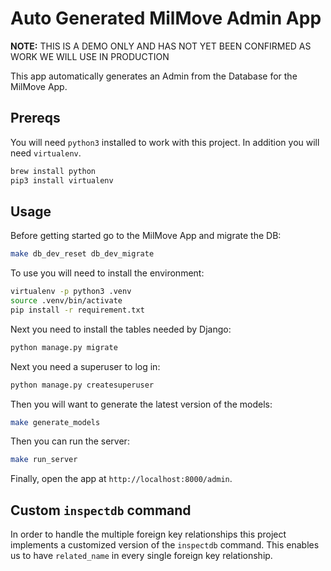 # Auto Generated MilMove Admin App

**NOTE:** THIS IS A DEMO ONLY AND HAS NOT YET BEEN CONFIRMED AS WORK WE WILL USE IN PRODUCTION

This app automatically generates an Admin from the Database for the MilMove App.

## Prereqs

You will need `python3` installed to work with this project. In addition you will need `virtualenv`.

```sh
brew install python
pip3 install virtualenv
```

## Usage

Before getting started go to the MilMove App and migrate the DB:

```sh
make db_dev_reset db_dev_migrate
```

To use you will need to install the environment:

```sh
virtualenv -p python3 .venv
source .venv/bin/activate
pip install -r requirement.txt
```

Next you need to install the tables needed by Django:

```sh
python manage.py migrate
```

Next you need a superuser to log in:

```sh
python manage.py createsuperuser
```

Then you will want to generate the latest version of the models:

```sh
make generate_models
```

Then you can run the server:

```sh
make run_server
```

Finally, open the app at `http://localhost:8000/admin`.

## Custom `inspectdb` command

In order to handle the multiple foreign key relationships this project implements a customized version of the
`inspectdb` command. This enables us to have `related_name` in every single foreign key relationship.
